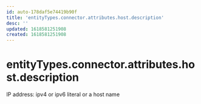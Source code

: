 ```yaml
---
id: auto-178daf5e74419b90f
title: 'entityTypes.connector.attributes.host.description'
desc: ''
updated: 1618581251908
created: 1618581251908
---
```

# entityTypes.connector.attributes.host.description

IP address: ipv4 or ipv6 literal or a host name
